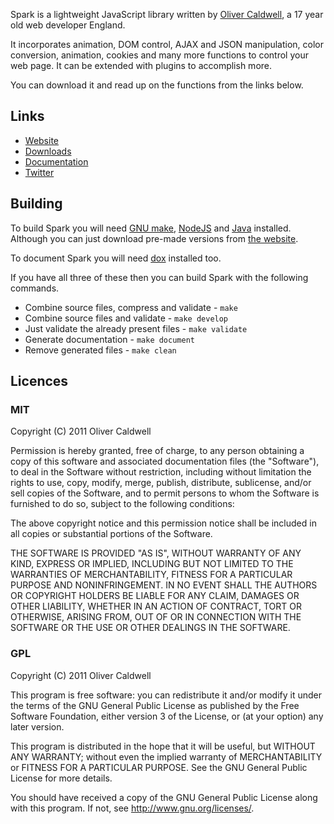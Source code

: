 Spark is a lightweight JavaScript library written by [Oliver Caldwell](http://flowdev.co.uk/), a 17 year old web developer England.

It incorporates animation, DOM control, AJAX and JSON manipulation, color conversion, animation, cookies and many more functions to control your web page. It can be extended with plugins to accomplish more.

You can download it and read up on the functions from the links below.

## Links

 * [Website](http://sparkjs.co.uk/)
 * [Downloads](https://github.com/SparkJS/Package/downloads)
 * [Documentation](http://sparkjs.github.com/Spark/)
 * [Twitter](http://twitter.com/#!/SparkJavaScript)

## Building

To build Spark you will need [GNU make](http://www.gnu.org/software/make/), [NodeJS](http://nodejs.org/) and [Java](http://www.java.com/en/) installed. Although you can just download pre-made versions from [the website](http://sparkjs.co.uk/download.html).

To document Spark you will need [dox](https://github.com/visionmedia/dox) installed too.

If you have all three of these then you can build Spark with the following commands.

 * Combine source files, compress and validate - `make`
 * Combine source files and validate - `make develop`
 * Just validate the already present files - `make validate`
 * Generate documentation - `make document`
 * Remove generated files - `make clean`

## Licences

### MIT
Copyright (C) 2011 Oliver Caldwell

Permission is hereby granted, free of charge, to any person obtaining a copy
of this software and associated documentation files (the "Software"), to deal
in the Software without restriction, including without limitation the rights
to use, copy, modify, merge, publish, distribute, sublicense, and/or sell
copies of the Software, and to permit persons to whom the Software is
furnished to do so, subject to the following conditions:

The above copyright notice and this permission notice shall be included in
all copies or substantial portions of the Software.

THE SOFTWARE IS PROVIDED "AS IS", WITHOUT WARRANTY OF ANY KIND, EXPRESS OR
IMPLIED, INCLUDING BUT NOT LIMITED TO THE WARRANTIES OF MERCHANTABILITY,
FITNESS FOR A PARTICULAR PURPOSE AND NONINFRINGEMENT. IN NO EVENT SHALL THE
AUTHORS OR COPYRIGHT HOLDERS BE LIABLE FOR ANY CLAIM, DAMAGES OR OTHER
LIABILITY, WHETHER IN AN ACTION OF CONTRACT, TORT OR OTHERWISE, ARISING FROM,
OUT OF OR IN CONNECTION WITH THE SOFTWARE OR THE USE OR OTHER DEALINGS IN
THE SOFTWARE.

### GPL
Copyright (C) 2011 Oliver Caldwell

This program is free software: you can redistribute it and/or modify
it under the terms of the GNU General Public License as published by
the Free Software Foundation, either version 3 of the License, or
(at your option) any later version.

This program is distributed in the hope that it will be useful,
but WITHOUT ANY WARRANTY; without even the implied warranty of
MERCHANTABILITY or FITNESS FOR A PARTICULAR PURPOSE.  See the
GNU General Public License for more details.

You should have received a copy of the GNU General Public License
along with this program. If not, see <http://www.gnu.org/licenses/>.
